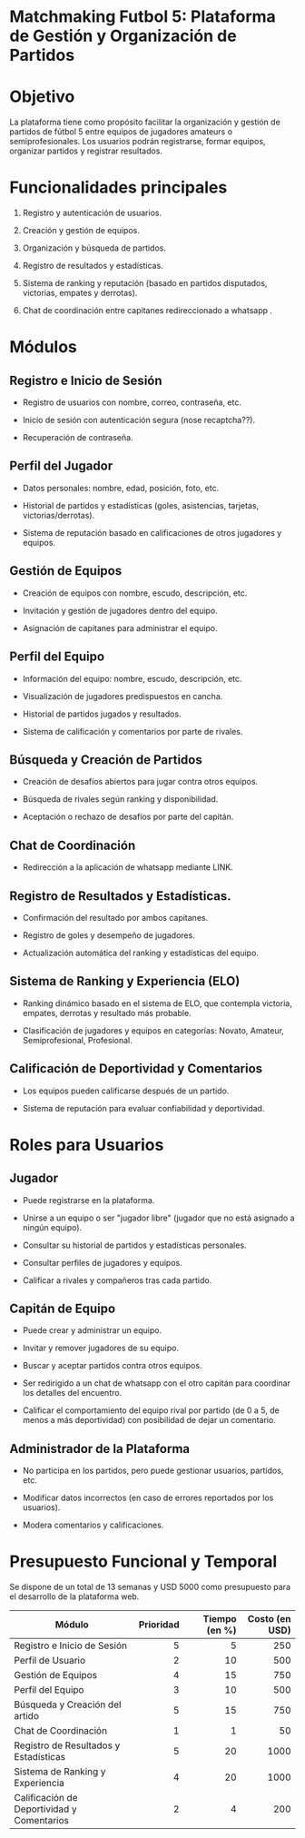 # Matchmaking Futbol 5: Plataforma de Gestión y Organización de Partidos

# Objetivo
La plataforma tiene como propósito facilitar la organización y gestión de partidos de fútbol 5 entre equipos de jugadores amateurs o semiprofesionales. Los usuarios podrán registrarse, formar equipos, organizar partidos y registrar resultados.

# Funcionalidades principales

1. Registro y autenticación de usuarios.

2. Creación y gestión de equipos.


3. Organización y búsqueda de partidos.


4. Registro de resultados y estadísticas.


5. Sistema de ranking y reputación (basado en partidos disputados, victorias, empates y derrotas).


6. Chat de coordinación entre capitanes redireccionado a whatsapp .


# Módulos 

## Registro e Inicio de Sesión

- Registro de usuarios con nombre, correo, contraseña, etc.

- Inicio de sesión con autenticación segura (nose recaptcha??).

- Recuperación de contraseña.


## Perfil del Jugador

- Datos personales: nombre, edad, posición, foto, etc.

- Historial de partidos y estadísticas (goles, asistencias, tarjetas, victorias/derrotas).

- Sistema de reputación basado en calificaciones de otros jugadores y equipos.


## Gestión de Equipos

- Creación de equipos con nombre, escudo, descripción, etc.

- Invitación y gestión de jugadores dentro del equipo.

- Asignación de capitanes para administrar el equipo.


## Perfil del Equipo

- Información del equipo: nombre, escudo, descripción, etc.

- Visualización de jugadores predispuestos en cancha.

- Historial de partidos jugados y resultados.

- Sistema de calificación y comentarios por parte de rivales.


## Búsqueda y Creación de Partidos

- Creación de desafíos abiertos para jugar contra otros equipos.

- Búsqueda de rivales según ranking y disponibilidad.

- Aceptación o rechazo de desafíos por parte del capitán.


## Chat de Coordinación

- Redirección a la aplicación de whatsapp mediante LINK.

## Registro de Resultados y Estadísticas.

- Confirmación del resultado por ambos capitanes.

- Registro de goles y desempeño de jugadores.

- Actualización automática del ranking y estadísticas del equipo.

## Sistema de Ranking y Experiencia (ELO)

- Ranking dinámico basado en el sistema de ELO, que contempla victoria, empates, derrotas y resultado más probable.

- Clasificación de jugadores y equipos en categorías: Novato, Amateur, Semiprofesional, Profesional.


## Calificación de Deportividad y Comentarios 

- Los equipos pueden calificarse después de un partido.

- Sistema de reputación para evaluar confiabilidad y deportividad.

# Roles para Usuarios

## Jugador

- Puede registrarse en la plataforma.

- Unirse a un equipo o ser "jugador libre" (jugador que no está asignado a ningún equipo).

- Consultar su historial de partidos y estadísticas personales.

- Consultar perfiles de jugadores y equipos.

- Calificar a rivales y compañeros tras cada partido.


## Capitán de Equipo

- Puede crear y administrar un equipo.

- Invitar y remover jugadores de su equipo.

- Buscar y aceptar partidos contra otros equipos.

- Ser redirigido a un chat de whatsapp con el otro capitán para coordinar los detalles del encuentro.

- Calificar el comportamiento del equipo rival por partido (de 0 a 5, de menos a más deportividad) con posibilidad de dejar un comentario.


## Administrador de la Plataforma

- No participa en los partidos, pero puede gestionar usuarios, partidos, etc.

- Modificar datos incorrectos (en caso de errores reportados por los usuarios).

- Modera comentarios y calificaciones.

# Presupuesto Funcional y Temporal

Se dispone de un total de 13 semanas y USD 5000 como presupuesto para el desarrollo de la plataforma web.

| Módulo | Prioridad | Tiempo (en %) | Costo (en USD) |
| ------ | ---: | ---: | ---: |
| Registro e Inicio de Sesión | 5 | 5 | 250 |
| Perfil de Usuario | 2 | 10  | 500 |
| Gestión de Equipos | 4 | 15 | 750 |
| Perfil del Equipo | 3 | 10 | 500 | 
| Búsqueda y Creación del artido | 5 | 15 | 750 |
| Chat de Coordinación | 1 | 1 | 50 |
| Registro de Resultados y Estadísticas | 5 | 20 | 1000 |
| Sistema de Ranking y Experiencia | 4 | 20 | 1000 |
| Calificación de Deportividad y Comentarios | 2 | 4 | 200 |
